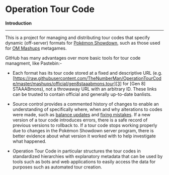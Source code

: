 # Operation Tour Code

**Introduction**

------------------------------------------------------------------------

This is a project for managing and distributing tour codes that specify dynamic (off-server) formats for [Pokémon Showdown][1], such as those used for [OM Mashups][2] metagames.

GitHub has many advantages over more basic tools for tour code managment, like Pastebin:-

- Each format has its tour code stored at a fixed and descriptive URL (e.g. [https://raw.githubusercontent.com/TheNumberMan/OperationTourCode/master/mashups/official/gen8staaabmons.tour][3] for [Gen 8] STAAABmons), not a throwaway URL with an arbitrary ID. These links can be trusted to contain official and generally up-to-date banlists.

- Source control provides a commented history of changes to enable an understanding of specifically where, when and why alterations to codes were made, such as [balance updates][4] and [fixing mistakes][5]. If a new version of a tour code introduces errors, there is a safe record of previous versions to rollback to. If a tour code stops working properly due to changes in the Pokémon Showdown server program, there is better evidence about what version it worked with to help investigate what happened.

- Operation Tour Code in particular structures the tour codes in standardized hierarchies with explanatory metadata that can be used by tools such as bots and web applications to easily access the data for purposes such as automated tour creation.

  [1]: http://pokemonshowdown.com/
  [2]: https://www.smogon.com/forums/threads/om-mashup-megathread.3657159/
  [3]: https://raw.githubusercontent.com/TheNumberMan/OperationTourCode/master/mashups/official/gen8staaabmons.tour
  [4]: https://github.com/TheNumberMan/OperationTourCode/commit/29acc40dc4770c64c4c2af507926249557ce5dc7
  [5]: https://github.com/TheNumberMan/OperationTourCode/commit/5cc97bbea63a3a6f9817af642aa761f39401ee3f
  [6]: https://github.com/TheNumberMan/OperationTourCode/commit/926d60b87418289e1c1f7b44fcaae9e9df13674e